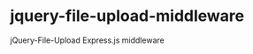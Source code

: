 jquery-file-upload-middleware
=============================

jQuery-File-Upload Express.js middleware